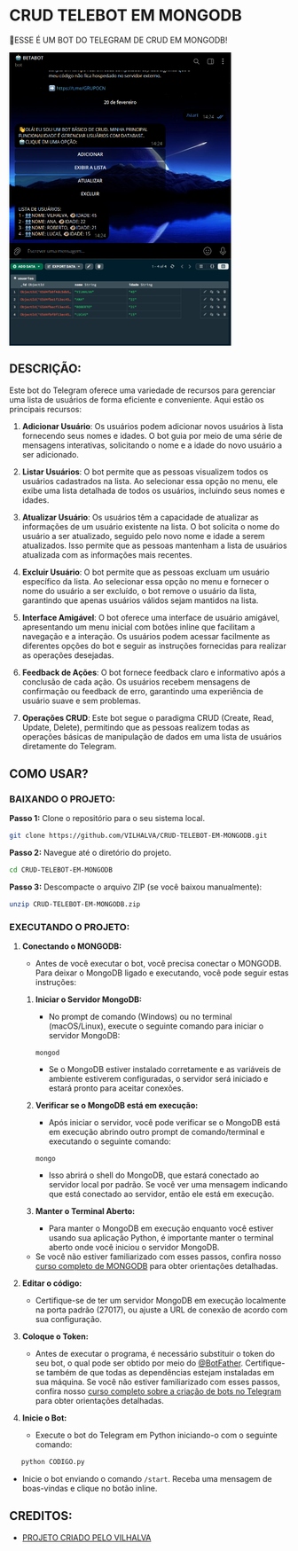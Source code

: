 # CRUD TELEBOT EM MONGODB
🤤ESSE É UM BOT DO TELEGRAM DE CRUD EM MONGODB!

<img src="./IMAGENS/FOTO_1.png" align="center" width="400"> <br>
<img src="./IMAGENS/FOTO_2.png" align="center" width="400"> <br>

## DESCRIÇÃO:
Este bot do Telegram oferece uma variedade de recursos para gerenciar uma lista de usuários de forma eficiente e conveniente. Aqui estão os principais recursos:

1. **Adicionar Usuário**: Os usuários podem adicionar novos usuários à lista fornecendo seus nomes e idades. O bot guia por meio de uma série de mensagens interativas, solicitando o nome e a idade do novo usuário a ser adicionado.

2. **Listar Usuários**: O bot permite que as pessoas visualizem todos os usuários cadastrados na lista. Ao selecionar essa opção no menu, ele exibe uma lista detalhada de todos os usuários, incluindo seus nomes e idades.

3. **Atualizar Usuário**: Os usuários têm a capacidade de atualizar as informações de um usuário existente na lista. O bot solicita o nome do usuário a ser atualizado, seguido pelo novo nome e idade a serem atualizados. Isso permite que as pessoas mantenham a lista de usuários atualizada com as informações mais recentes.

4. **Excluir Usuário**: O bot permite que as pessoas excluam um usuário específico da lista. Ao selecionar essa opção no menu e fornecer o nome do usuário a ser excluído, o bot remove o usuário da lista, garantindo que apenas usuários válidos sejam mantidos na lista.

5. **Interface Amigável**: O bot oferece uma interface de usuário amigável, apresentando um menu inicial com botões inline que facilitam a navegação e a interação. Os usuários podem acessar facilmente as diferentes opções do bot e seguir as instruções fornecidas para realizar as operações desejadas.

6. **Feedback de Ações**: O bot fornece feedback claro e informativo após a conclusão de cada ação. Os usuários recebem mensagens de confirmação ou feedback de erro, garantindo uma experiência de usuário suave e sem problemas.

7. **Operações CRUD**: Este bot segue o paradigma CRUD (Create, Read, Update, Delete), permitindo que as pessoas realizem todas as operações básicas de manipulação de dados em uma lista de usuários diretamente do Telegram.

## COMO USAR?
### BAIXANDO O PROJETO:
**Passo 1:** Clone o repositório para o seu sistema local.

```bash
git clone https://github.com/VILHALVA/CRUD-TELEBOT-EM-MONGODB.git
```

**Passo 2:** Navegue até o diretório do projeto.

```bash
cd CRUD-TELEBOT-EM-MONGODB
```

**Passo 3:** Descompacte o arquivo ZIP (se você baixou manualmente):

```bash
unzip CRUD-TELEBOT-EM-MONGODB.zip
```

### EXECUTANDO O PROJETO:
1. **Conectando o MONGODB:**

   - Antes de você executar o bot, você precisa conectar o MONGODB. Para deixar o MongoDB ligado e executando, você pode seguir estas instruções:

   1. **Iniciar o Servidor MongoDB:**
      - No prompt de comando (Windows) ou no terminal (macOS/Linux), execute o seguinte comando para iniciar o servidor MongoDB:
      ```
      mongod
      ```
      - Se o MongoDB estiver instalado corretamente e as variáveis de ambiente estiverem configuradas, o servidor será iniciado e estará pronto para aceitar conexões.

   2. **Verificar se o MongoDB está em execução:**
      - Após iniciar o servidor, você pode verificar se o MongoDB está em execução abrindo outro prompt de comando/terminal e executando o seguinte comando:
      ```
      mongo
      ```
      - Isso abrirá o shell do MongoDB, que estará conectado ao servidor local por padrão. Se você ver uma mensagem indicando que está conectado ao servidor, então ele está em execução.

   3. **Manter o Terminal Aberto:**
      - Para manter o MongoDB em execução enquanto você estiver usando sua aplicação Python, é importante manter o terminal aberto onde você iniciou o servidor MongoDB.

   - Se você não estiver familiarizado com esses passos, confira nosso [curso completo de MONGODB](https://github.com/VILHALVA/CURSO-DE-MONGODB) para obter orientações detalhadas.

2. **Editar o código:**
   - Certifique-se de ter um servidor MongoDB em execução localmente na porta padrão (27017), ou ajuste a URL de conexão de acordo com sua configuração.

3. **Coloque o Token:**
   - Antes de executar o programa, é necessário substituir o token do seu bot, o qual pode ser obtido por meio do [@BotFather](https://t.me/BotFather). Certifique-se também de que todas as dependências estejam instaladas em sua máquina. Se você não estiver familiarizado com esses passos, confira nosso [curso completo sobre a criação de bots no Telegram](https://github.com/VILHALVA/CURSO-DE-TELEGRAM-BOT) para obter orientações detalhadas.

4. **Inicie o Bot:**
   - Execute o bot do Telegram em Python iniciando-o com o seguinte comando:
```bash
   python CODIGO.py
```
   - Inicie o bot enviando o comando `/start`. Receba uma mensagem de boas-vindas e clique no botão inline.

## CREDITOS:
- [PROJETO CRIADO PELO VILHALVA](https://github.com/VILHALVA)

